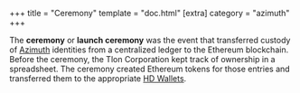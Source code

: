 +++
title = "Ceremony"
template = "doc.html"
[extra]
category = "azimuth"
+++

The **ceremony** or **launch ceremony** was the event that transferred custody of [Azimuth](/docs/glossary/Azimuth) identities from a centralized ledger to the Ethereum blockchain. Before the ceremony, the Tlon Corporation kept track of ownership in a spreadsheet. The ceremony created Ethereum tokens for those entries and transferred them to the appropriate [HD Wallets](/docs/glossary/hdwallet).
